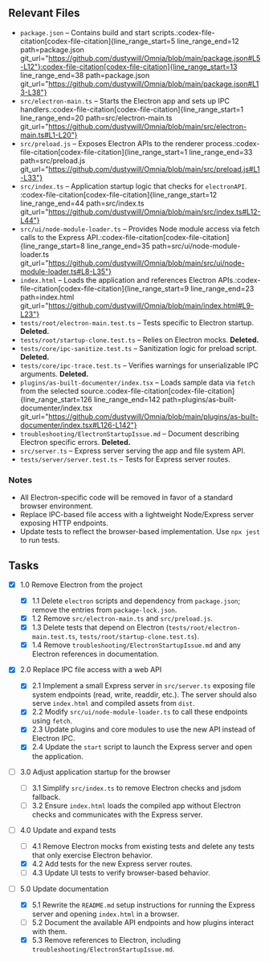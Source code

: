 ## Relevant Files

- `package.json` – Contains build and start scripts.​:codex-file-citation[codex-file-citation]{line_range_start=5 line_range_end=12 path=package.json git_url="https://github.com/dustywill/Omnia/blob/main/package.json#L5-L12"}​​:codex-file-citation[codex-file-citation]{line_range_start=13 line_range_end=38 path=package.json git_url="https://github.com/dustywill/Omnia/blob/main/package.json#L13-L38"}​
- `src/electron-main.ts` – Starts the Electron app and sets up IPC handlers.​:codex-file-citation[codex-file-citation]{line_range_start=1 line_range_end=20 path=src/electron-main.ts git_url="https://github.com/dustywill/Omnia/blob/main/src/electron-main.ts#L1-L20"}​
- `src/preload.js` – Exposes Electron APIs to the renderer process.​:codex-file-citation[codex-file-citation]{line_range_start=1 line_range_end=33 path=src/preload.js git_url="https://github.com/dustywill/Omnia/blob/main/src/preload.js#L1-L33"}​
- `src/index.ts` – Application startup logic that checks for `electronAPI`.​:codex-file-citation[codex-file-citation]{line_range_start=12 line_range_end=44 path=src/index.ts git_url="https://github.com/dustywill/Omnia/blob/main/src/index.ts#L12-L44"}​
 - `src/ui/node-module-loader.ts` – Provides Node module access via fetch calls to the Express API.​:codex-file-citation[codex-file-citation]{line_range_start=8 line_range_end=35 path=src/ui/node-module-loader.ts git_url="https://github.com/dustywill/Omnia/blob/main/src/ui/node-module-loader.ts#L8-L35"}​
- `index.html` – Loads the application and references Electron APIs.​:codex-file-citation[codex-file-citation]{line_range_start=9 line_range_end=23 path=index.html git_url="https://github.com/dustywill/Omnia/blob/main/index.html#L9-L23"}​
- `tests/root/electron-main.test.ts` – Tests specific to Electron startup. **Deleted.**
- `tests/root/startup-clone.test.ts` – Relies on Electron mocks. **Deleted.**
- `tests/core/ipc-sanitize.test.ts` – Sanitization logic for preload script. **Deleted.**
- `tests/core/ipc-trace.test.ts` – Verifies warnings for unserializable IPC arguments. **Deleted.**
- `plugins/as-built-documenter/index.tsx` – Loads sample data via `fetch` from the selected source.​:codex-file-citation[codex-file-citation]{line_range_start=126 line_range_end=142 path=plugins/as-built-documenter/index.tsx git_url="https://github.com/dustywill/Omnia/blob/main/plugins/as-built-documenter/index.tsx#L126-L142"}​
- `troubleshooting/ElectronStartupIssue.md` – Document describing Electron specific errors. **Deleted.**
- `src/server.ts` – Express server serving the app and file system API.
- `tests/server/server.test.ts` – Tests for Express server routes.

### Notes

- All Electron-specific code will be removed in favor of a standard browser environment.
- Replace IPC-based file access with a lightweight Node/Express server exposing HTTP endpoints.
- Update tests to reflect the browser-based implementation. Use `npx jest` to run tests.

## Tasks

- [x] 1.0 Remove Electron from the project

  - [x] 1.1 Delete `electron` scripts and dependency from `package.json`; remove the entries from `package-lock.json`.
  - [x] 1.2 Remove `src/electron-main.ts` and `src/preload.js`.
  - [x] 1.3 Delete tests that depend on Electron (`tests/root/electron-main.test.ts`, `tests/root/startup-clone.test.ts`).
  - [x] 1.4 Remove `troubleshooting/ElectronStartupIssue.md` and any Electron references in documentation.

- [x] 2.0 Replace IPC file access with a web API

  - [x] 2.1 Implement a small Express server in `src/server.ts` exposing file system endpoints (read, write, readdir, etc.). The server should also serve `index.html` and compiled assets from `dist`.
  - [x] 2.2 Modify `src/ui/node-module-loader.ts` to call these endpoints using `fetch`.
  - [x] 2.3 Update plugins and core modules to use the new API instead of Electron IPC.
  - [x] 2.4 Update the `start` script to launch the Express server and open the application.

- [ ] 3.0 Adjust application startup for the browser

  - [ ] 3.1 Simplify `src/index.ts` to remove Electron checks and jsdom fallback.
  - [ ] 3.2 Ensure `index.html` loads the compiled app without Electron checks and communicates with the Express server.

- [ ] 4.0 Update and expand tests

  - [ ] 4.1 Remove Electron mocks from existing tests and delete any tests that only exercise Electron behavior.
  - [x] 4.2 Add tests for the new Express server routes.
  - [ ] 4.3 Update UI tests to verify browser-based behavior.

- [ ] 5.0 Update documentation
  - [x] 5.1 Rewrite the `README.md` setup instructions for running the Express server and opening `index.html` in a browser.
  - [ ] 5.2 Document the available API endpoints and how plugins interact with them.
  - [x] 5.3 Remove references to Electron, including `troubleshooting/ElectronStartupIssue.md`.
